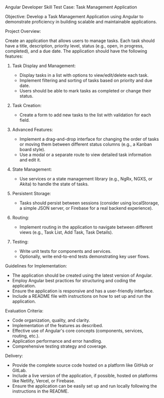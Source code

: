 

Angular Developer Skill Test Case: Task Management Application

Objective: Develop a Task Management Application using Angular to demonstrate proficiency in building scalable and maintainable applications.

Project Overview:

Create an application that allows users to manage tasks. Each task should have a title, description, priority level, status (e.g., open, in progress, completed), and a due date. The application should have the following features:

1. Task Display and Management:
   - Display tasks in a list with options to view/edit/delete each task.
   - Implement filtering and sorting of tasks based on priority and due date.
   - Users should be able to mark tasks as completed or change their status.

2. Task Creation:
   - Create a form to add new tasks to the list with validation for each field.

3. Advanced Features:
   - Implement a drag-and-drop interface for changing the order of tasks or moving them between different status columns (e.g., a Kanban board style).
   - Use a modal or a separate route to view detailed task information and edit it.

4. State Management:
   - Use services or a state management library (e.g., NgRx, NGXS, or Akita) to handle the state of tasks.

5. Persistent Storage:
   - Tasks should persist between sessions (consider using localStorage, a simple JSON server, or Firebase for a real backend experience).

6. Routing:
   - Implement routing in the application to navigate between different views (e.g., Task List, Add Task, Task Details).

7. Testing:
   - Write unit tests for components and services.
   - Optionally, write end-to-end tests demonstrating key user flows.

Guidelines for Implementation:

- The application should be created using the latest version of Angular.
- Employ Angular best practices for structuring and coding the application.
- Ensure the application is responsive and has a user-friendly interface.
- Include a README file with instructions on how to set up and run the application.

Evaluation Criteria:

- Code organization, quality, and clarity.
- Implementation of the features as described.
- Effective use of Angular's core concepts (components, services, routing, etc.).
- Application performance and error handling.
- Comprehensive testing strategy and coverage.

Delivery:

- Provide the complete source code hosted on a platform like GitHub or GitLab.
- Include a live version of the application, if possible, hosted on platforms like Netlify, Vercel, or Firebase.
- Ensure the application can be easily set up and run locally following the instructions in the README.